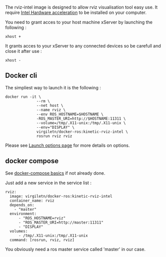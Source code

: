 The rviz-intel image is designed to allow rviz visualisation tool easy use.
It require [Intel Hardware acceleration](https://github.com/virgileTN/docker-ros/wiki/Install#intel) to be installed on your computer.

You need to grant acces to your host machine xServer by launching the following :
```
xhost +
```
It grants acces to your xServer to any connected devices so be carefull and close it after use :
```
xhost -
```
## Docker cli
The simpliest way to launch it is the following :
```
docker run -it \
              --rm \
              --net host \
              --name rviz \
              --env ROS_HOSTNAME=$HOSTNAME \
              -ROS_MASTER_URI=http://$HOSTNAME:11311 \
              --volume=/tmp/.X11-unix:/tmp/.X11-unix \
              --env="DISPLAY" \
              virgiletn/docker-ros:kinetic-rviz-intel \
              rosrun rviz rviz
```
Please see [Launch options page](https://github.com/virgileTN/docker-ros/wiki/launch-options) for more details on options.

## docker compose
See [docker-compose basics](https://github.com/virgileTN/docker-ros/wiki/docker-compose) if not already done.

Just add a new service in the service list :
```
rviz:
  image: virgiletn/docker-ros:kinetic-rviz-intel
  container_name: rviz
  depends_on:
    - "master"
  environment:
      - "ROS_HOSTNAME=rviz"
      - "ROS_MASTER_URI=http://master:11311"
      - "DISPLAY"
  volumes:
      - /tmp/.X11-unix:/tmp/.X11-unix
  command: [rosrun, rviz, rviz]
```
You obviously need a ros master service called 'master' in our case.
